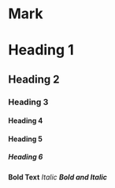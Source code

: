 # Mark
# Heading 1
## Heading 2
### Heading 3
#### Heading 4 
#### Heading 5
##### Heading 6
**Bold Text**
*Italic*
***Bold and Italic***
